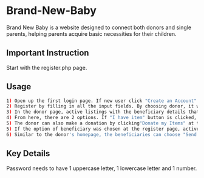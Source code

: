 ﻿# Brand-New-Baby
 
Brand New Baby is a website designed to connect both donors and single parents, helping parents acquire basic necessities for their children. 

## Important Instruction
Start with the register.php page. 

## Usage

```bash
1) Open up the first login page. If new user click "Create an Account" in the register page
2) Register by filling in all the input fields. By choosing donor, it will direct to the donor home page.
3) In the donor page, active listings with the beneficiary details that is categorised by category is shown. The "Find out More" button can be clicked under the active listings which will direct to a page with more information about the beneficiary. 
4) From here, there are 2 options. If "I have item" button is clicked, it will be directed to the Google maps API which will give directions to the nearest MRT of the beneficiary from the current location of donor. If "I need to purchase item" button is clicked, it will be directed to the Amazon Product API where they can purchase the item. 
5) The donor can also make a donation by clicking"Donate my Items" at the navigation bar which will direct to the donor form. Once the donor keys in the necessary form inputs and submits it, it will redirect back to the homepage. 
5) If the option of beneficiary was chosen at the register page, active listings with the donor details will be visible on the homepage. 
6) Similar to the donor's homepage, the beneficiaries can choose "Send my Request" which will direct to the beneficary form. At the end, the beneficiary will be provided the contact details of the donor. 
```


## Key Details 
Password needs to have 1 uppercase letter, 1 lowercase letter and 1 number. 
